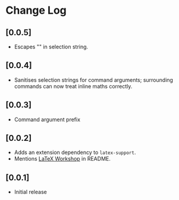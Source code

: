 # Change Log

## [0.0.5]

- Escapes "\" in selection string.

## [0.0.4]

- Sanitises selection strings for command arguments;
  surrounding commands can now treat inline maths correctly.

## [0.0.3]

- Command argument prefix

## [0.0.2]

- Adds an extension dependency to `latex-support`.
- Mentions [LaTeX Workshop] in README.

[LaTeX Workshop]: https://marketplace.visualstudio.com/items?itemName=James-Yu.latex-workshop

## [0.0.1]

- Initial release
